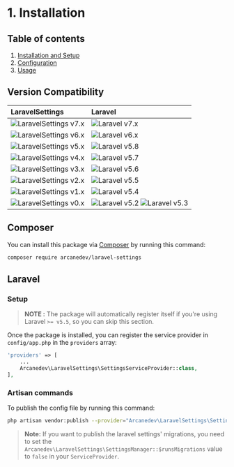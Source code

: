 # 1. Installation

## Table of contents

  1. [Installation and Setup](1-Installation-and-Setup.md)
  2. [Configuration](2-Configuration.md)
  3. [Usage](3-Usage.md)

## Version Compatibility

| LaravelSettings                               | Laravel                                                   |
|:----------------------------------------------|:----------------------------------------------------------|
| ![LaravelSettings v7.x][laravel_settings_7_x] | ![Laravel v7.x][laravel_7_x]                              |
| ![LaravelSettings v6.x][laravel_settings_6_x] | ![Laravel v6.x][laravel_6_x]                              |
| ![LaravelSettings v5.x][laravel_settings_5_x] | ![Laravel v5.8][laravel_5_8]                              |
| ![LaravelSettings v4.x][laravel_settings_4_x] | ![Laravel v5.7][laravel_5_7]                              |
| ![LaravelSettings v3.x][laravel_settings_3_x] | ![Laravel v5.6][laravel_5_6]                              |
| ![LaravelSettings v2.x][laravel_settings_2_x] | ![Laravel v5.5][laravel_5_5]                              |
| ![LaravelSettings v1.x][laravel_settings_1_x] | ![Laravel v5.4][laravel_5_4]                              |
| ![LaravelSettings v0.x][laravel_settings_0_x] | ![Laravel v5.2][laravel_5_2] ![Laravel v5.3][laravel_5_3] |

[laravel_7_x]:  https://img.shields.io/badge/v7.x-supported-brightgreen.svg?style=flat-square "Laravel v7.x"
[laravel_6_x]:  https://img.shields.io/badge/v6.x-supported-brightgreen.svg?style=flat-square "Laravel v6.x"
[laravel_5_8]:  https://img.shields.io/badge/v5.8-supported-brightgreen.svg?style=flat-square "Laravel v5.8"
[laravel_5_7]:  https://img.shields.io/badge/v5.7-supported-brightgreen.svg?style=flat-square "Laravel v5.7"
[laravel_5_6]:  https://img.shields.io/badge/v5.6-supported-brightgreen.svg?style=flat-square "Laravel v5.6"
[laravel_5_5]:  https://img.shields.io/badge/v5.5-supported-brightgreen.svg?style=flat-square "Laravel v5.5"
[laravel_5_4]:  https://img.shields.io/badge/v5.4-supported-brightgreen.svg?style=flat-square "Laravel v5.4"
[laravel_5_3]:  https://img.shields.io/badge/v5.3-supported-brightgreen.svg?style=flat-square "Laravel v5.3"
[laravel_5_2]:  https://img.shields.io/badge/v5.2-supported-brightgreen.svg?style=flat-square "Laravel v5.2"

[laravel_settings_7_x]: https://img.shields.io/badge/version-7.x-blue.svg?style=flat-square "LaravelSettings v7.x"
[laravel_settings_6_x]: https://img.shields.io/badge/version-6.x-blue.svg?style=flat-square "LaravelSettings v6.x"
[laravel_settings_5_x]: https://img.shields.io/badge/version-5.x-blue.svg?style=flat-square "LaravelSettings v5.x"
[laravel_settings_4_x]: https://img.shields.io/badge/version-4.x-blue.svg?style=flat-square "LaravelSettings v4.x"
[laravel_settings_3_x]: https://img.shields.io/badge/version-3.x-blue.svg?style=flat-square "LaravelSettings v3.x"
[laravel_settings_2_x]: https://img.shields.io/badge/version-2.x-blue.svg?style=flat-square "LaravelSettings v2.x"
[laravel_settings_1_x]: https://img.shields.io/badge/version-1.x-blue.svg?style=flat-square "LaravelSettings v1.x"
[laravel_settings_0_x]: https://img.shields.io/badge/version-0.x-blue.svg?style=flat-square "LaravelSettings v0.x"

## Composer

You can install this package via [Composer](http://getcomposer.org/) by running this command:

```bash
composer require arcanedev/laravel-settings
```

## Laravel

### Setup

> **NOTE :** The package will automatically register itself if you're using Laravel `>= v5.5`, so you can skip this section.

Once the package is installed, you can register the service provider in `config/app.php` in the `providers` array:

```php
'providers' => [
    ...
    Arcanedev\LaravelSettings\SettingsServiceProvider::class,
],
```

### Artisan commands

To publish the config file by running this command:

```bash
php artisan vendor:publish --provider="Arcanedev\LaravelSettings\SettingsServiceProvider"
```

> **Note:** If you want to publish the laravel settings' migrations, you need to set the `Arcanedev\LaravelSettings\SettingsManager::$runsMigrations` value to `false` in your `ServiceProvider`.
